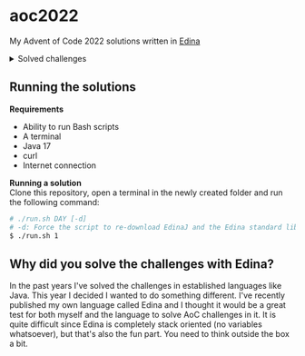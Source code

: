 # aoc2022

My Advent of Code 2022 solutions written in [Edina](https://github.com/cerus/edina)

<details>
  <summary>Solved challenges</summary>

| Day | Status |
|-----|--------|
| 01  | ✔️     |
| 02  | ✔️     |
| 03  | ❌      |
| 04  | ❌      |
| 05  | ❌      |
| 06  | ✔️     |
| 07  | ❌      |
| 08  | ❌      |
| 09  | ❌      |
| 10  | ❌      |
| 11  | ❌      |
| 12  | ❌      |
| 13  | ❌      |
| 14  | ❌      |
| 15  | ❌      |
| 16  | ❌      |
| 17  | ❌      |
| 18  | ❌      |
| 19  | ❌      |
| 20  | ❌      |
| 21  | ❌      |
| 22  | ❌      |
| 23  | ❌      |
| 24  | ❌      |
| 25  | ❌      |

</details>

## Running the solutions

**Requirements**

- Ability to run Bash scripts
- A terminal
- Java 17
- curl
- Internet connection

**Running a solution**\
Clone this repository, open a terminal in the newly created folder and run the following command:

```bash
# ./run.sh DAY [-d]
# -d: Force the script to re-download EdinaJ and the Edina standard library
$ ./run.sh 1
```

## Why did you solve the challenges with Edina?

In the past years I've solved the challenges in established languages like Java. This year I decided I wanted to do something different. I've recently
published my own language called Edina and I thought it would be a great test for both myself and the language to solve AoC challenges in it. It is
quite difficult since Edina is completely stack oriented (no variables whatsoever), but that's also the fun part. You need to think outside the box a
bit.